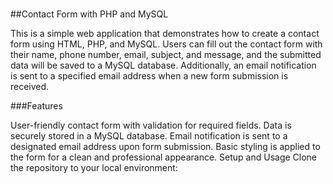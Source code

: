 #
##Contact Form with PHP and MySQL

This is a simple web application that demonstrates how to create a contact form using HTML, PHP, and MySQL. Users can fill out the contact form with their name, phone number, email, subject, and message, and the submitted data will be saved to a MySQL database. Additionally, an email notification is sent to a specified email address when a new form submission is received.

###Features

User-friendly contact form with validation for required fields.
Data is securely stored in a MySQL database.
Email notification is sent to a designated email address upon form submission.
Basic styling is applied to the form for a clean and professional appearance.
Setup and Usage
Clone the repository to your local environment:




